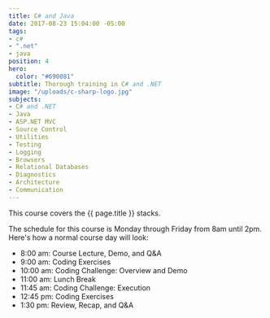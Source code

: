 ```yaml
---
title: C# and Java
date: 2017-08-23 15:04:00 -05:00
tags:
- c#
- ".net"
- java
position: 4
hero:
  color: "#690081"
subtitle: Thorough training in C# and .NET
image: "/uploads/c-sharp-logo.jpg"
subjects:
- C# and .NET
- Java
- ASP.NET MVC
- Source Control
- Utilities
- Testing
- Logging
- Browsers
- Relational Databases
- Diagnostics
- Architecture
- Communication
---
```


This course covers the {{ page.title }} stacks.

The schedule for this course is Monday through Friday from 8am until 2pm. Here's how a normal course day will look:

* 8:00 am: Course Lecture, Demo, and Q&A
* 9:00 am: Coding Exercises
* 10:00 am: Coding Challenge: Overview and Demo
* 11:00 am: Lunch Break
* 11:45 am: Coding Challenge: Execution
* 12:45 pm: Coding Exercises
* 1:30 pm: Review, Recap, and Q&A